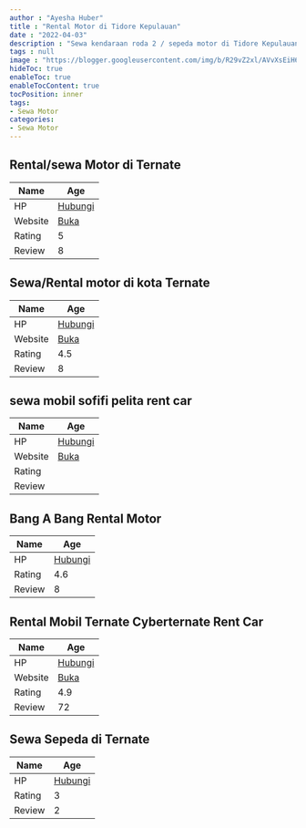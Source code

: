 ```yaml
---
author : "Ayesha Huber"
title : "Rental Motor di Tidore Kepulauan"
date : "2022-04-03"
description : "Sewa kendaraan roda 2 / sepeda motor di Tidore Kepulauan"
tags : null
image : "https://blogger.googleusercontent.com/img/b/R29vZ2xl/AVvXsEiH6wc53QsmcNme4eEazRAjq43IohNX3oZbFOVQwOdVf4sqingQv6__nO1QaiciXdKVvkb9eBFTsRRxxCWgy05A0DJ3960_K74UVe2aAVgezNqQfragbK7z52MkVTc9EahgjycSfRqFEr8VToooLfUkFlO85QxRgIY5wE18Igg8mAm9pPkNTcs6ea_EHg/w300-h200/rental-motor-di-tidore-kepulauan.png"
hideToc: true
enableToc: true
enableTocContent: true
tocPosition: inner
tags:
- Sewa Motor
categories:
- Sewa Motor
---
```



## Rental/sewa Motor di Ternate

Name | Age
--------|------
HP | [Hubungi](https://pcandroidplayer.blogspot.com/?clayads=https://getnumber.ndower.dev?phone=MDgxMjQ0MzM4NTI3)
Website | [Buka](https://pcandroidplayer.blogspot.com/?clayads=aHR0cDovL3Nld2Ftb3RvcnRlcm5hdGVpZC53b3JkcHJlc3MuY29tLw==) 
Rating | 5
Review | 8


## Sewa/Rental motor di kota Ternate

Name | Age
--------|------
HP | [Hubungi](https://pcandroidplayer.blogspot.com/?clayads=https://getnumber.ndower.dev?phone=MDgxMjQ3NTI1OTU=)
Website | [Buka](https://pcandroidplayer.blogspot.com/?clayads=aHR0cHM6Ly9zZXdhbW90b3JkaWtvdGF0ZXJuYXRlLmJsb2dzcG90LmNvbS8yMDE5LzA5L3JlbnRhbC1tb3Rvci1tdXJhaC1kaS10ZXJuYXRlLWhhcmdhLmh0bWw=) 
Rating | 4.5
Review | 8


## sewa mobil sofifi pelita rent car

Name | Age
--------|------
HP | [Hubungi](https://pcandroidplayer.blogspot.com/?clayads=https://getnumber.ndower.dev?phone=MDgxMjM5OTkxOTA=)
Website | [Buka](https://pcandroidplayer.blogspot.com/?clayads=aHR0cDovL3d3dy5wZWxpdGFjYXIuY29tLw==) 
Rating | 
Review | 


## Bang A Bang Rental Motor

Name | Age
--------|------
HP | [Hubungi](https://pcandroidplayer.blogspot.com/?clayads=https://getnumber.ndower.dev?phone=MDgxMzQwNjczNTI2)
Rating | 4.6
Review | 8


## Rental Mobil Ternate Cyberternate Rent Car

Name | Age
--------|------
HP | [Hubungi](https://pcandroidplayer.blogspot.com/?clayads=https://getnumber.ndower.dev?phone=MDgyMTkwMDgxMDIw)
Website | [Buka](https://pcandroidplayer.blogspot.com/?clayads=aHR0cHM6Ly93d3cuY3liZXJ0ZXJuYXRlLmNvbS8=) 
Rating | 4.9
Review | 72


## Sewa Sepeda di Ternate

Name | Age
--------|------
HP | [Hubungi](https://pcandroidplayer.blogspot.com/?clayads=https://getnumber.ndower.dev?phone=MDgxMjQ3NTI1OTU=)
Rating | 3
Review | 2


